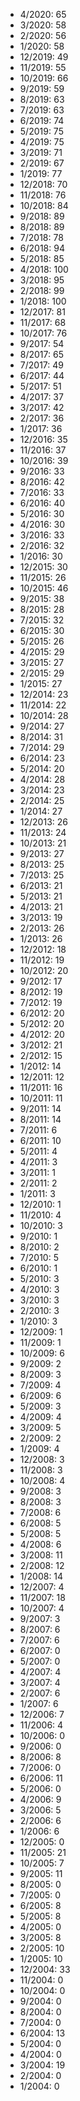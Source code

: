 *  4/2020: 65
*  3/2020: 58
*  2/2020: 56
*  1/2020: 58
*  12/2019: 49
*  11/2019: 55
*  10/2019: 66
*  9/2019: 59
*  8/2019: 63
*  7/2019: 63
*  6/2019: 74
*  5/2019: 75
*  4/2019: 75
*  3/2019: 71
*  2/2019: 67
*  1/2019: 77
*  12/2018: 70
*  11/2018: 76
*  10/2018: 84
*  9/2018: 89
*  8/2018: 89
*  7/2018: 78
*  6/2018: 94
*  5/2018: 85
*  4/2018: 100
*  3/2018: 95
*  2/2018: 99
*  1/2018: 100
*  12/2017: 81
*  11/2017: 68
*  10/2017: 76
*  9/2017: 54
*  8/2017: 65
*  7/2017: 49
*  6/2017: 44
*  5/2017: 51
*  4/2017: 37
*  3/2017: 42
*  2/2017: 36
*  1/2017: 36
*  12/2016: 35
*  11/2016: 37
*  10/2016: 39
*  9/2016: 33
*  8/2016: 42
*  7/2016: 33
*  6/2016: 40
*  5/2016: 30
*  4/2016: 30
*  3/2016: 33
*  2/2016: 32
*  1/2016: 30
*  12/2015: 30
*  11/2015: 26
*  10/2015: 46
*  9/2015: 38
*  8/2015: 28
*  7/2015: 32
*  6/2015: 30
*  5/2015: 26
*  4/2015: 29
*  3/2015: 27
*  2/2015: 29
*  1/2015: 27
*  12/2014: 23
*  11/2014: 22
*  10/2014: 28
*  9/2014: 27
*  8/2014: 31
*  7/2014: 29
*  6/2014: 23
*  5/2014: 20
*  4/2014: 28
*  3/2014: 23
*  2/2014: 25
*  1/2014: 27
*  12/2013: 26
*  11/2013: 24
*  10/2013: 21
*  9/2013: 27
*  8/2013: 25
*  7/2013: 25
*  6/2013: 21
*  5/2013: 21
*  4/2013: 21
*  3/2013: 19
*  2/2013: 26
*  1/2013: 26
*  12/2012: 18
*  11/2012: 19
*  10/2012: 20
*  9/2012: 17
*  8/2012: 19
*  7/2012: 19
*  6/2012: 20
*  5/2012: 20
*  4/2012: 20
*  3/2012: 21
*  2/2012: 15
*  1/2012: 14
*  12/2011: 12
*  11/2011: 16
*  10/2011: 11
*  9/2011: 14
*  8/2011: 14
*  7/2011: 6
*  6/2011: 10
*  5/2011: 4
*  4/2011: 3
*  3/2011: 1
*  2/2011: 2
*  1/2011: 3
*  12/2010: 1
*  11/2010: 4
*  10/2010: 3
*  9/2010: 1
*  8/2010: 2
*  7/2010: 5
*  6/2010: 1
*  5/2010: 3
*  4/2010: 3
*  3/2010: 3
*  2/2010: 3
*  1/2010: 3
*  12/2009: 1
*  11/2009: 1
*  10/2009: 6
*  9/2009: 2
*  8/2009: 3
*  7/2009: 4
*  6/2009: 6
*  5/2009: 3
*  4/2009: 4
*  3/2009: 5
*  2/2009: 2
*  1/2009: 4
*  12/2008: 3
*  11/2008: 3
*  10/2008: 4
*  9/2008: 3
*  8/2008: 3
*  7/2008: 6
*  6/2008: 5
*  5/2008: 5
*  4/2008: 6
*  3/2008: 11
*  2/2008: 12
*  1/2008: 14
*  12/2007: 4
*  11/2007: 18
*  10/2007: 4
*  9/2007: 3
*  8/2007: 6
*  7/2007: 6
*  6/2007: 0
*  5/2007: 0
*  4/2007: 4
*  3/2007: 4
*  2/2007: 6
*  1/2007: 6
*  12/2006: 7
*  11/2006: 4
*  10/2006: 0
*  9/2006: 0
*  8/2006: 8
*  7/2006: 0
*  6/2006: 11
*  5/2006: 0
*  4/2006: 9
*  3/2006: 5
*  2/2006: 6
*  1/2006: 6
*  12/2005: 0
*  11/2005: 21
*  10/2005: 7
*  9/2005: 11
*  8/2005: 0
*  7/2005: 0
*  6/2005: 8
*  5/2005: 8
*  4/2005: 0
*  3/2005: 8
*  2/2005: 10
*  1/2005: 10
*  12/2004: 33
*  11/2004: 0
*  10/2004: 0
*  9/2004: 0
*  8/2004: 0
*  7/2004: 0
*  6/2004: 13
*  5/2004: 0
*  4/2004: 0
*  3/2004: 19
*  2/2004: 0
*  1/2004: 0